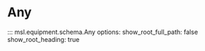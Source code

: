 # Any

::: msl.equipment.schema.Any
    options:
        show_root_full_path: false
        show_root_heading: true
